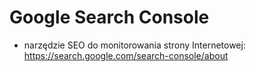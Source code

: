 # Google Search Console
- narzędzie SEO do monitorowania strony Internetowej: https://search.google.com/search-console/about